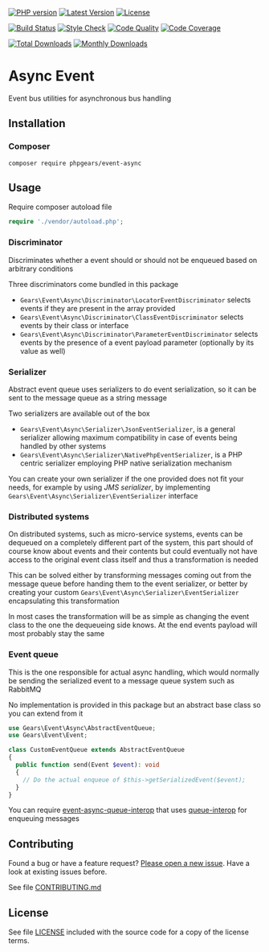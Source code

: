 [![PHP version](https://img.shields.io/badge/PHP-%3E%3D7.1-8892BF.svg?style=flat-square)](http://php.net)
[![Latest Version](https://img.shields.io/packagist/v/phpgears/event-async.svg?style=flat-square)](https://packagist.org/packages/phpgears/event-async)
[![License](https://img.shields.io/github/license/phpgears/event-async.svg?style=flat-square)](https://github.com/phpgears/event-async/blob/master/LICENSE)

[![Build Status](https://img.shields.io/travis/phpgears/event-async.svg?style=flat-square)](https://travis-ci.org/phpgears/event-async)
[![Style Check](https://styleci.io/repos/158755934/shield)](https://styleci.io/repos/158755934)
[![Code Quality](https://img.shields.io/scrutinizer/g/phpgears/event-async.svg?style=flat-square)](https://scrutinizer-ci.com/g/phpgears/event-async)
[![Code Coverage](https://img.shields.io/coveralls/phpgears/event-async.svg?style=flat-square)](https://coveralls.io/github/phpgears/event-async)

[![Total Downloads](https://img.shields.io/packagist/dt/phpgears/event-async.svg?style=flat-square)](https://packagist.org/packages/phpgears/event-async/stats)
[![Monthly Downloads](https://img.shields.io/packagist/dm/phpgears/event-async.svg?style=flat-square)](https://packagist.org/packages/phpgears/event-async/stats)

# Async Event

Event bus utilities for asynchronous bus handling

## Installation

### Composer

```
composer require phpgears/event-async
```

## Usage

Require composer autoload file

```php
require './vendor/autoload.php';
```

### Discriminator

Discriminates whether a event should or should not be enqueued based on arbitrary conditions

Three discriminators come bundled in this package

* `Gears\Event\Async\Discriminator\LocatorEventDiscriminator` selects events if they are present in the array provided
* `Gears\Event\Async\Discriminator\ClassEventDiscriminator` selects events by their class or interface
 * `Gears\Event\Async\Discriminator\ParameterEventDiscriminator` selects events by the presence of a event payload parameter (optionally by its value as well)

### Serializer

Abstract event queue uses serializers to do event serialization, so it can be sent to the message queue as a string message

Two serializers are available out of the box

* `Gears\Event\Async\Serializer\JsonEventSerializer`, is a general serializer allowing maximum compatibility in case of events being handled by other systems
* `Gears\Event\Async\Serializer\NativePhpEventSerializer`, is a PHP centric serializer employing PHP native serialization mechanism

You can create your own serializer if the one provided does not fit your needs, for example by using _JMS serializer_, by implementing `Gears\Event\Async\Serializer\EventSerializer` interface

### Distributed systems

On distributed systems, such as micro-service systems, events can be dequeued on a completely different part of the system, this part should of course know about events and their contents but could eventually not have access to the original event class itself and thus a transformation is needed

This can be solved either by transforming messages coming out from the message queue before handing them to the event serializer, or better by creating your custom `Gears\Event\Async\Serializer\EventSerializer` encapsulating this transformation

In most cases the transformation will be as simple as changing the event class to the one the dequeueing side knows. At the end events payload will most probably stay the same

### Event queue

This is the one responsible for actual async handling, which would normally be sending the serialized event to a message queue system such as RabbitMQ

No implementation is provided in this package but an abstract base class so you can extend from it

```php
use Gears\Event\Async\AbstractEventQueue;
use Gears\Event\Event;

class CustomEventQueue extends AbstractEventQueue
{
  public function send(Event $event): void
  {
    // Do the actual enqueue of $this->getSerializedEvent($event);
  }
}
```

You can require [event-async-queue-interop](https://github.com/phpgears/event-async-queue-interop) that uses [queue-interop](https://github.com/queue-interop/queue-interop) for enqueuing messages

## Contributing

Found a bug or have a feature request? [Please open a new issue](https://github.com/phpgears/event-async/issues). Have a look at existing issues before.

See file [CONTRIBUTING.md](https://github.com/phpgears/event-async/blob/master/CONTRIBUTING.md)

## License

See file [LICENSE](https://github.com/phpgears/event-async/blob/master/LICENSE) included with the source code for a copy of the license terms.
